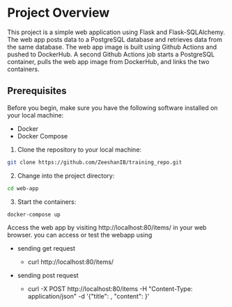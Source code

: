# Project Overview
This project is a simple web application using Flask and Flask-SQLAlchemy. The web app posts data to a PostgreSQL database and retrieves data from the same database. The web app image is built using Github Actions and pushed to DockerHub. A second Github Actions job starts a PostgreSQL container, pulls the web app image from DockerHub, and links the two containers.

## Prerequisites
Before you begin, make sure you have the following software installed on your local machine:
- Docker
- Docker Compose


1. Clone the repository to your local machine:
```bash
git clone https://github.com/ZeeshanIB/training_repo.git
```
2.  Change into the project directory:
```bash
cd web-app
```
3. Start the containers:
```bash
docker-compose up
```

Access the web app by visiting http://localhost:80/items/<id> in your web browser.
you can access or test the webapp using

- sending get request
    - curl http://localhost:80/items/<id> 
- sending post request

    - curl -X POST http://localhost:80/items -H "Content-Type: application/json" -d '{"title": <value>, "content": <value>}'

